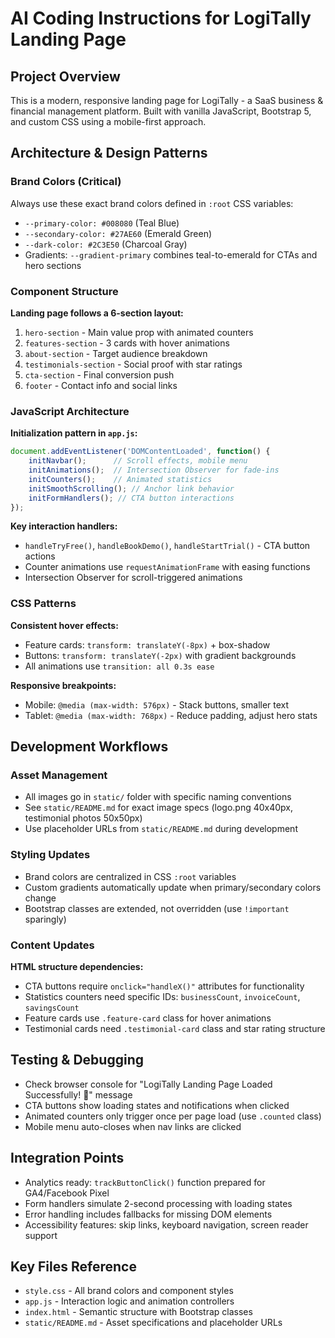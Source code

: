 # AI Coding Instructions for LogiTally Landing Page

## Project Overview
This is a modern, responsive landing page for LogiTally - a SaaS business & financial management platform. Built with vanilla JavaScript, Bootstrap 5, and custom CSS using a mobile-first approach.

## Architecture & Design Patterns

### Brand Colors (Critical)
Always use these exact brand colors defined in `:root` CSS variables:
- `--primary-color: #008080` (Teal Blue)
- `--secondary-color: #27AE60` (Emerald Green) 
- `--dark-color: #2C3E50` (Charcoal Gray)
- Gradients: `--gradient-primary` combines teal-to-emerald for CTAs and hero sections

### Component Structure
**Landing page follows a 6-section layout:**
1. `hero-section` - Main value prop with animated counters
2. `features-section` - 3 cards with hover animations 
3. `about-section` - Target audience breakdown
4. `testimonials-section` - Social proof with star ratings
5. `cta-section` - Final conversion push
6. `footer` - Contact info and social links

### JavaScript Architecture
**Initialization pattern in `app.js`:**
```javascript
document.addEventListener('DOMContentLoaded', function() {
    initNavbar();      // Scroll effects, mobile menu
    initAnimations();  // Intersection Observer for fade-ins
    initCounters();    // Animated statistics
    initSmoothScrolling(); // Anchor link behavior
    initFormHandlers(); // CTA button interactions
});
```

**Key interaction handlers:**
- `handleTryFree()`, `handleBookDemo()`, `handleStartTrial()` - CTA button actions
- Counter animations use `requestAnimationFrame` with easing functions
- Intersection Observer for scroll-triggered animations

### CSS Patterns
**Consistent hover effects:**
- Feature cards: `transform: translateY(-8px)` + box-shadow
- Buttons: `transform: translateY(-2px)` with gradient backgrounds
- All animations use `transition: all 0.3s ease`

**Responsive breakpoints:**
- Mobile: `@media (max-width: 576px)` - Stack buttons, smaller text
- Tablet: `@media (max-width: 768px)` - Reduce padding, adjust hero stats

## Development Workflows

### Asset Management
- All images go in `static/` folder with specific naming conventions
- See `static/README.md` for exact image specs (logo.png 40x40px, testimonial photos 50x50px)
- Use placeholder URLs from `static/README.md` during development

### Styling Updates
- Brand colors are centralized in CSS `:root` variables
- Custom gradients automatically update when primary/secondary colors change
- Bootstrap classes are extended, not overridden (use `!important` sparingly)

### Content Updates
**HTML structure dependencies:**
- CTA buttons require `onclick="handleX()"` attributes for functionality
- Statistics counters need specific IDs: `businessCount`, `invoiceCount`, `savingsCount`
- Feature cards use `.feature-card` class for hover animations
- Testimonial cards need `.testimonial-card` class and star rating structure

## Testing & Debugging
- Check browser console for "LogiTally Landing Page Loaded Successfully! 🚀" message
- CTA buttons show loading states and notifications when clicked
- Animated counters only trigger once per page load (use `.counted` class)
- Mobile menu auto-closes when nav links are clicked

## Integration Points
- Analytics ready: `trackButtonClick()` function prepared for GA4/Facebook Pixel
- Form handlers simulate 2-second processing with loading states
- Error handling includes fallbacks for missing DOM elements
- Accessibility features: skip links, keyboard navigation, screen reader support

## Key Files Reference
- `style.css` - All brand colors and component styles
- `app.js` - Interaction logic and animation controllers  
- `index.html` - Semantic structure with Bootstrap classes
- `static/README.md` - Asset specifications and placeholder URLs

